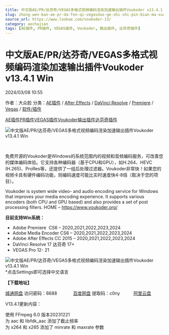 ```yaml
---
title: 中文版AE/PR/达芬奇/VEGAS多格式视频编码渲染加速输出插件Voukoder v13.4.1 Win
slug: zhong-wen-ban-ae-pr-da-fen-qi-vegasduo-ge-shi-shi-pin-bian-ma-xuan-ran-jia-su-shu-chu-cha-jian-voukoder-v13-4-1-win
source_url: https://www.lookae.com/voukoder-13/
category: aechajian
tags: [AE插件, PR插件, VEGAS插件, Voukoder, 输出插件, 达芬奇插件]
---
```

# 中文版AE/PR/达芬奇/VEGAS多格式视频编码渲染加速输出插件Voukoder v13.4.1 Win

2024/03/08 10:55

作者：大众脸
分类：[AE插件](https://www.lookae.com/after-effects/aechajian/) / [After Effects](https://www.lookae.com/after-effects/) / [DaVinci Resolve](https://www.lookae.com/qitarjcj/resolvezy/) / [Premiere](https://www.lookae.com/qitarjcj/premierezy/) / [Vegas](https://www.lookae.com/qitarjcj/vegaszy/) / [软件/插件](https://www.lookae.com/qitarjcj/)

[AE插件](https://www.lookae.com/tag/ae%e6%8f%92%e4%bb%b6/)[PR插件](https://www.lookae.com/tag/pr%e6%8f%92%e4%bb%b6/)[VEGAS插件](https://www.lookae.com/tag/vegas%e6%8f%92%e4%bb%b6/)[Voukoder](https://www.lookae.com/tag/voukoder/)[输出插件](https://www.lookae.com/tag/%e8%be%93%e5%87%ba%e6%8f%92%e4%bb%b6/)[达芬奇插件](https://www.lookae.com/tag/%e8%be%be%e8%8a%ac%e5%a5%87%e6%8f%92%e4%bb%b6/)

![中文版AE/PR/达芬奇/VEGAS多格式视频编码渲染加速输出插件Voukoder v13.4.1 Win](https://www.lookae.com/wp-content/uploads/2021/07/Voukoder-9.jpg "中文版AE/PR/达芬奇/VEGAS多格式视频编码渲染加速输出插件Voukoder v13.4.1 Win-LookAE.com")

[﻿﻿﻿](https://cloud.video.taobao.com//play/u/705956171/p/1/e/6/t/1/297172470493.mp4)

免费开源的Voukoder是Windows的系统范围内的视频和音频编码服务，可改善您的媒体编码体验。它支持各种编码器（基于CPU和GPU），如H.264、HEVC (H.265)、ProRes等，还提供了一组后处理过滤器。Voukoder非常快！如果您的视频卡具有硬件编码功能，则编码速度可能比实时速度快4-8倍（取决于您的项目）。

Voukoder is system wide video- and audio encoding service for Windows that improves your media encoding experience. It supports various encoders (both CPU and GPU based) and also provides a set of post processing filters. HOME – https://www.voukoder.org/

**目前支持Win系统：**

* Adobe Premiere  CS6 – 2020,2021,2022,2023,2024
* Adobe Media Encoder CS6 – 2020,2021,2022,2023,2024
* Adobe After Effects CC 2015 – 2020,2021,2022,2023,2024
* DaVinci Resolve 17 达芬奇 17+
* VEGAS Pro 12- 21

![中文版AE/PR/达芬奇/VEGAS多格式视频编码渲染加速输出插件Voukoder v13.4.1 Win](https://img.alicdn.com/imgextra/i2/705956171/O1CN01FON1oO1vSMtet5cMA_!!705956171.png "中文版AE/PR/达芬奇/VEGAS多格式视频编码渲染加速输出插件Voukoder v13.4.1 Win-LookAE.com")  
\*点击Settings即可选择中文语言

**【下载地址】**

[城通网盘](https://url70.ctfile.com/f/2827370-1030824905-a53f13?p=4431) 访问密码：6688             [百度网盘](https://pan.baidu.com/s/1nYqCK45Z7HvcSxNSjHCHjA?pwd=c0ny) 提取码：c0ny           [阿里云盘](https://www.alipan.com/s/9u1HVwN1yhQ)

V13.4.1更新内容：

使用 FFmpeg 6.0 版本20231221  
为 aac 和 libfdk\_aac 添加了截止频率  
为 x264 和 x265 添加了 minrate 和 maxrate 参数

